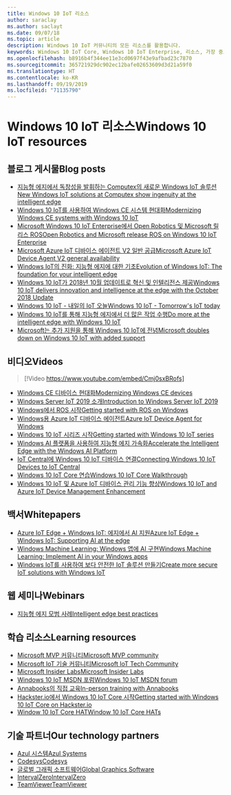 ```yaml
---
title: Windows 10 IoT 리소스
author: saraclay
ms.author: saclayt
ms.date: 09/07/18
ms.topic: article
description: Windows 10 IoT 커뮤니티의 모든 리소스를 활용합니다.
keywords: Windows 10 IoT Core, Windows 10 IoT Enterprise, 리소스, 가장 중요한 사람, 비디오, 블로그 게시물
ms.openlocfilehash: b8916b4f344ee11e3cd0697f43e9afbad23c7870
ms.sourcegitcommit: 365721929dc902ec12bafe02653609d3d21a59f0
ms.translationtype: HT
ms.contentlocale: ko-KR
ms.lasthandoff: 09/19/2019
ms.locfileid: "71135790"
---
```

# <a name="windows-10-iot-resources"></a><span data-ttu-id="3722e-104">Windows 10 IoT 리소스</span><span class="sxs-lookup"><span data-stu-id="3722e-104">Windows 10 IoT resources</span></span>

## <a name="blog-posts"></a><span data-ttu-id="3722e-105">블로그 게시물</span><span class="sxs-lookup"><span data-stu-id="3722e-105">Blog posts</span></span>

* [<span data-ttu-id="3722e-106">지능형 에지에서 독창성을 발휘하는 Computex의 새로운 Windows IoT 솔루션</span><span class="sxs-lookup"><span data-stu-id="3722e-106">New Windows IoT solutions at Computex show ingenuity at the intelligent edge</span></span>](https://blogs.windows.com/windowsexperience/2019/05/28/new-windows-iot-solutions-at-computex-show-ingenuity-at-the-intelligent-edge/#U3yYXu1rq054ljuk.97)
* [<span data-ttu-id="3722e-107">Windows 10 IoT를 사용하여 Windows CE 시스템 현대화</span><span class="sxs-lookup"><span data-stu-id="3722e-107">Modernizing Windows CE systems with Windows 10 IoT</span></span>](https://blogs.windows.com/buildingapps/2019/05/07/modernizing-windows-ce-systems-with-windows-10-iot/#oHzjguRIlWV0ryo6.97)
* [<span data-ttu-id="3722e-108">Microsoft Windows 10 IoT Enterprise에서 Open Robotics 및 Microsoft 릴리스 ROS</span><span class="sxs-lookup"><span data-stu-id="3722e-108">Open Robotics and Microsoft release ROS on Windows 10 IoT Enterprise</span></span>](https://blogs.windows.com/buildingapps/2019/05/07/open-robotics-and-microsoft-release-ros-on-windows-10-iot-enterprise/#Y86A6YUJELKDoRJJ.97)
* [<span data-ttu-id="3722e-109">Microsoft Azure IoT 디바이스 에이전트 V2 일반 공급</span><span class="sxs-lookup"><span data-stu-id="3722e-109">Microsoft Azure IoT Device Agent V2 general availability</span></span>](https://blogs.windows.com/buildingapps/2019/05/07/microsoft-azure-iot-device-agent-v2-general-availability/#BwOSxBSymeJqU34K.97)
* [<span data-ttu-id="3722e-110">Windows IoT의 진화: 지능형 에지에 대한 기초</span><span class="sxs-lookup"><span data-stu-id="3722e-110">Evolution of Windows IoT: The foundation for your intelligent edge</span></span>](https://blogs.windows.com/windowsexperience/2019/04/03/evolution-of-windows-iot-the-foundation-for-your-intelligent-edge/)
* [<span data-ttu-id="3722e-111">Windows 10 IoT가 2018년 10월 업데이트로 혁신 및 인텔리전스 제공</span><span class="sxs-lookup"><span data-stu-id="3722e-111">Windows 10 IoT delivers innovation and intelligence at the edge with the October 2018 Update</span></span>](https://blogs.windows.com/windowsexperience/2018/10/04/windows-10-iot-delivers-innovation-and-intelligence-at-the-edge-with-the-october-2018-update/#9g9hmmO2AdUB1C6F.97) 
* [<span data-ttu-id="3722e-112">Windows 10 IoT - 내일의 IoT 오늘</span><span class="sxs-lookup"><span data-stu-id="3722e-112">Windows 10 IoT - Tomorrow's IoT today</span></span>](https://blogs.windows.com/windowsexperience/2018/06/05/windows-10-iot-tomorrows-iot-today/#wl3TcsFseJ6XROUZ.97)
* [<span data-ttu-id="3722e-113">Windows 10 IoT를 통해 지능형 에지에서 더 많은 작업 수행</span><span class="sxs-lookup"><span data-stu-id="3722e-113">Do more at the intelligent edge with Windows 10 IoT</span></span>](https://blogs.windows.com/windowsexperience/2018/05/07/do-more-at-the-intelligent-edge-with-windows-10-iot/#uDVaAtoBvz7BGrTf.97)
* [<span data-ttu-id="3722e-114">Microsoft는 추가 지원을 통해 Windows 10 IoT에 전념</span><span class="sxs-lookup"><span data-stu-id="3722e-114">Microsoft doubles down on Windows 10 IoT with added support</span></span>](https://blogs.windows.com/windowsexperience/2018/02/27/microsoft-doubles-down-on-windows-10-iot-with-added-support/#DJaDiKX0bYJ1JDHD.97)

## <a name="videos"></a><span data-ttu-id="3722e-115">비디오</span><span class="sxs-lookup"><span data-stu-id="3722e-115">Videos</span></span>

>[!Video https://www.youtube.com/embed/Cmj0sxBRofs]
* [<span data-ttu-id="3722e-116">Windows CE 디바이스 현대화</span><span class="sxs-lookup"><span data-stu-id="3722e-116">Modernizing Windows CE devices</span></span>](https://www.youtube.com/watch?time_continue=1&v=5iUZkZmgmJA)
* [<span data-ttu-id="3722e-117">Windows Server IoT 2019 소개</span><span class="sxs-lookup"><span data-stu-id="3722e-117">Introduction to Windows Server IoT 2019</span></span>](https://channel9.msdn.com/Shows/Internet-of-Things-Show/Introduction-to-Windows-Server-IoT-2019)
* [<span data-ttu-id="3722e-118">Windows에서 ROS 시작</span><span class="sxs-lookup"><span data-stu-id="3722e-118">Getting started with ROS on Windows</span></span>](https://www.youtube.com/watch?v=nZSjwMLi3jQ)
* [<span data-ttu-id="3722e-119">Windows용 Azure IoT 디바이스 에이전트</span><span class="sxs-lookup"><span data-stu-id="3722e-119">Azure IoT Device Agent for Windows</span></span>](https://www.youtube.com/watch?v=DZn6diOn7uI)
* [<span data-ttu-id="3722e-120">Windows 10 IoT 시리즈 시작</span><span class="sxs-lookup"><span data-stu-id="3722e-120">Getting started with Windows 10 IoT series</span></span>](https://www.youtube.com/watch?v=A-kazyOiBvs&t)
* [<span data-ttu-id="3722e-121">Windows AI 플랫폼을 사용하여 지능형 에지 가속화</span><span class="sxs-lookup"><span data-stu-id="3722e-121">Accelerate the Intelligent Edge with the Windows AI Platform</span></span>](https://www.youtube.com/watch?v=7bFAg6w4J00)
* [<span data-ttu-id="3722e-122">IoT Central에 Windows 10 IoT 디바이스 연결</span><span class="sxs-lookup"><span data-stu-id="3722e-122">Connecting Windows 10 IoT Devices to IoT Central</span></span>](https://channel9.msdn.com/Shows/Internet-of-Things-Show/Connecting-Windows-IoT-Devices-To-IoT-Central)
* [<span data-ttu-id="3722e-123">Windows 10 IoT Core 연습</span><span class="sxs-lookup"><span data-stu-id="3722e-123">Windows 10 IoT Core Walkthrough</span></span>](https://channel9.msdn.com/Blogs/Seth-Juarez/Windows-IoT-Core-Walkthrough?term=windows%20iot%20core)
* [<span data-ttu-id="3722e-124">Windows 10 IoT 및 Azure IoT 디바이스 관리 기능 향상</span><span class="sxs-lookup"><span data-stu-id="3722e-124">Windows 10 IoT and Azure IoT Device Management Enhancement</span></span>](https://channel9.msdn.com/Shows/Azure-Friday/Windows-10-IoT-and-Azure-IoT-Device-Management-Enhancements?term=windows%20iot%20core)

## <a name="whitepapers"></a><span data-ttu-id="3722e-125">백서</span><span class="sxs-lookup"><span data-stu-id="3722e-125">Whitepapers</span></span>
* [<span data-ttu-id="3722e-126">Azure IoT Edge + Windows IoT: 에지에서 AI 지원</span><span class="sxs-lookup"><span data-stu-id="3722e-126">Azure IoT Edge + Windows IoT: Supporting AI at the edge</span></span>](https://aka.ms/IoT-Edge-WP)
* [<span data-ttu-id="3722e-127">Windows Machine Learning: Windows 앱에 AI 구현</span><span class="sxs-lookup"><span data-stu-id="3722e-127">Windows Machine Learning: Implement AI in your Windows apps</span></span>](https://aka.ms/Windows-ML-WP)
* [<span data-ttu-id="3722e-128">Windows IoT를 사용하여 보다 안전한 IoT 솔루션 만들기</span><span class="sxs-lookup"><span data-stu-id="3722e-128">Create more secure IoT solutions with Windows IoT</span></span>](https://aka.ms/secure-windowsiot)

## <a name="webinars"></a><span data-ttu-id="3722e-129">웹 세미나</span><span class="sxs-lookup"><span data-stu-id="3722e-129">Webinars</span></span>
* [<span data-ttu-id="3722e-130">지능형 에지 모범 사례</span><span class="sxs-lookup"><span data-stu-id="3722e-130">Intelligent edge best practices</span></span>](https://youtu.be/DEOCKFb7lvM)

## <a name="learning-resources"></a><span data-ttu-id="3722e-131">학습 리소스</span><span class="sxs-lookup"><span data-stu-id="3722e-131">Learning resources</span></span>

* [<span data-ttu-id="3722e-132">Microsoft MVP 커뮤니티</span><span class="sxs-lookup"><span data-stu-id="3722e-132">Microsoft MVP community</span></span>](https://mvp.microsoft.com/)
* [<span data-ttu-id="3722e-133">Microsoft IoT 기술 커뮤니티</span><span class="sxs-lookup"><span data-stu-id="3722e-133">Microsoft IoT Tech Community</span></span>](https://techcommunity.microsoft.com/t5/Internet-of-Things-IoT/ct-p/IoT)
* [<span data-ttu-id="3722e-134">Microsoft Insider Labs</span><span class="sxs-lookup"><span data-stu-id="3722e-134">Microsoft Insider Labs</span></span>](https://www.microsoftiotinsiderlabs.com/)
* [<span data-ttu-id="3722e-135">Windows 10 IoT MSDN 포럼</span><span class="sxs-lookup"><span data-stu-id="3722e-135">Windows 10 IoT MSDN forum</span></span>](https://social.msdn.microsoft.com/forums/en-US/home?forum=WindowsIoT)
* [<span data-ttu-id="3722e-136">Annabooks의 직접 교육</span><span class="sxs-lookup"><span data-stu-id="3722e-136">In-person training with Annabooks</span></span>](http://www.annabooks.com/training.html)
* [<span data-ttu-id="3722e-137">Hackster.io에서 Windows 10 IoT Core 시작</span><span class="sxs-lookup"><span data-stu-id="3722e-137">Getting started with Windows 10 IoT Core on Hackster.io</span></span>](http://www.hackster.io/KiwiBryn)
* [<span data-ttu-id="3722e-138">Window 10 IoT Core HAT</span><span class="sxs-lookup"><span data-stu-id="3722e-138">Window 10 IoT Core HATs</span></span>](https://www.turta.io/iothat)


## <a name="our-technology-partners"></a><span data-ttu-id="3722e-139">기술 파트너</span><span class="sxs-lookup"><span data-stu-id="3722e-139">Our technology partners</span></span>

* [<span data-ttu-id="3722e-140">Azul 시스템</span><span class="sxs-lookup"><span data-stu-id="3722e-140">Azul Systems</span></span>](https://www.azul.com/)
* [<span data-ttu-id="3722e-141">Codesys</span><span class="sxs-lookup"><span data-stu-id="3722e-141">Codesys</span></span>](https://de.codesys.com/)
* [<span data-ttu-id="3722e-142">글로벌 그래픽 소프트웨어</span><span class="sxs-lookup"><span data-stu-id="3722e-142">Global Graphics Software</span></span>](https://www.globalgraphics.com/)
* [<span data-ttu-id="3722e-143">IntervalZero</span><span class="sxs-lookup"><span data-stu-id="3722e-143">IntervalZero</span></span>](https://www.intervalzero.com/)
* [<span data-ttu-id="3722e-144">TeamViewer</span><span class="sxs-lookup"><span data-stu-id="3722e-144">TeamViewer</span></span>](https://www.teamviewer.us/)




 



